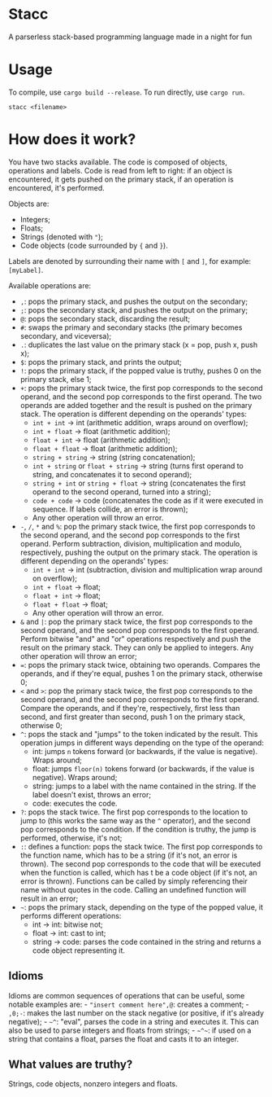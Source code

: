 # Stacc
A parserless stack-based programming language made in a night for fun

# Usage
To compile, use `cargo build --release`. To run directly, use `cargo run`.
```
stacc <filename>
```

# How does it work?
You have two stacks available. The code is composed of objects, operations and labels. 
Code is read from left to right: if an object is encountered, it gets pushed on the primary stack, if an operation is encountered, it's performed.

Objects are:
- Integers;
- Floats;
- Strings (denoted with `"`);
- Code objects (code surrounded by `{` and `}`).

Labels are denoted by surrounding their name with `[` and `]`, for example: `[myLabel]`.

Available operations are:
- `,`: pops the primary stack, and pushes the output on the secondary;
- `;`: pops the secondary stack, and pushes the output on the primary;
- `@`: pops the secondary stack, discarding the result;
- `#`: swaps the primary and secondary stacks (the primary becomes secondary, and viceversa);
- `.`: duplicates the last value on the primary stack (x = pop, push x, push x);
- `$`: pops the primary stack, and prints the output;
- `!`: pops the primary stack, if the popped value is truthy, pushes 0 on the primary stack, else 1;
- `+`: pops the primary stack twice, the first pop corresponds to the second operand, and the second pop corresponds to the first operand. The two operands are added together and the result is pushed on the primary stack. The operation is different depending on the operands' types:
    - `int + int` -> int (arithmetic addition, wraps around on overflow);
    - `int + float` -> float (arithmetic addition);
    - `float + int` -> float (arithmetic addition);
    - `float + float` -> float (arithmetic addition);
    - `string + string` -> string (string concatenation);
    - `int + string` or `float + string` -> string (turns first operand to string, and concatenates it to second operand);
    - `string + int` or `string + float` -> string (concatenates the first operand to the second operand, turned into a string);
    - `code + code` -> code (concatenates the code as if it were executed in sequence. If labels collide, an error is thrown);
    - Any other operation will throw an error.
- `-`, `/`, `*` and `%`: pop the primary stack twice, the first pop corresponds to the second operand, and the second pop corresponds to the first operand. Perform subtraction, division, multiplication and modulo, respectively, pushing the output on the primary stack. The operation is different depending on the operands' types:
    - `int + int` -> int (subtraction, division and multiplication wrap around on overflow);
    - `int + float` -> float;
    - `float + int` -> float;
    - `float + float` -> float;
    - Any other operation will throw an error.
- `&` and `|`: pop the primary stack twice, the first pop corresponds to the second operand, and the second pop corresponds to the first operand. Perform bitwise "and" and "or" operations respectively and push the result on the primary stack. They can only be applied to integers. Any other operation will throw an error;
- `=`: pops the primary stack twice, obtaining two operands. Compares the operands, and if they're equal, pushes 1 on the primary stack, otherwise 0;
- `<` and `>`: pop the primary stack twice, the first pop corresponds to the second operand, and the second pop corresponds to the first operand. Compare the operands, and if they're, respectively, first less than second, and first greater than second, push 1 on the primary stack, otherwise 0;
- `^`: pops the stack and "jumps" to the token indicated by the result. This operation jumps in different ways depending on the type of the operand:
    - int: jumps `n` tokens forward (or backwards, if the value is negative). Wraps around;
    - float: jumps `floor(n)` tokens forward (or backwards, if the value is negative). Wraps around;
    - string: jumps to a label with the name contained in the string. If the label doesn't exist, throws an error;
    - code: executes the code.
- `?`: pops the stack twice. The first pop corresponds to the location to jump to (this works the same way as the `^` operator), and the second pop corresponds to the condition. If the condition is truthy, the jump is performed, otherwise, it's not;
- `:`: defines a function: pops the stack twice. The first pop corresponds to the function name, which has to be a string (if it's not, an error is thrown). The second pop corresponds to the code that will be executed when the function is called, which has t be a code object (if it's not, an error is thrown). Functions can be called by simply referencing their name without quotes in the code. Calling an undefined function will result in an error;
- `~`: pops the primary stack, depending on the type of the popped value, it performs different operations:
    - int -> int: bitwise not;
    - float -> int: cast to int;
    - string -> code: parses the code contained in the string and returns a code object representing it.

## Idioms
Idioms are common sequences of operations that can be useful, some notable examples are:
    - `"insert comment here",@`: creates a comment;
    - `,0;-`: makes the last number on the stack negative (or positive, if it's already negative);
    - `~^`: "eval", parses the code in a string and executes it. This can also be used to parse integers and floats from strings;
    - `~^~`: if used on a string that contains a float, parses the float and casts it to an integer.

## What values are truthy?
Strings, code objects, nonzero integers and floats.
